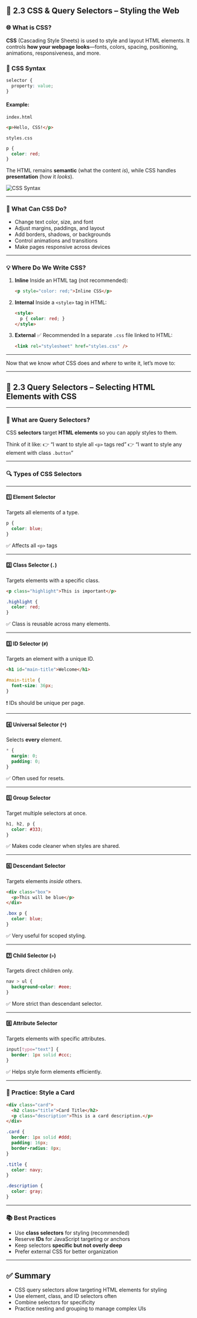 ## 🎨 2.3 CSS & Query Selectors – Styling the Web

### 🌐 What is CSS?

**CSS** (Cascading Style Sheets) is used to style and layout HTML elements. It controls **how your webpage looks**—fonts, colors, spacing, positioning, animations, responsiveness, and more.

### 🔧 CSS Syntax

```css
selector {
  property: value;
}
```


#### Example:

`index.html`
```html
<p>Hello, CSS!</p>
```

`styles.css`
```css
p {
  color: red;
}
```

The HTML remains **semantic** (what the content *is*), while CSS handles **presentation** (how it *looks*).

![CSS Syntax](./assets/css-syntax.png)

---

### 🎯 What Can CSS Do?

* Change text color, size, and font
* Adjust margins, paddings, and layout
* Add borders, shadows, or backgrounds
* Control animations and transitions
* Make pages responsive across devices

---

### 💡 Where Do We Write CSS?

1. **Inline**
   Inside an HTML tag (not recommended):

   ```html
   <p style="color: red;">Inline CSS</p>
   ```

2. **Internal**
   Inside a `<style>` tag in HTML:

   ```html
   <style>
     p { color: red; }
   </style>
   ```

3. **External** ✅ Recommended
   In a separate `.css` file linked to HTML:

   ```html
   <link rel="stylesheet" href="styles.css" />
   ```

---

Now that we know *what* CSS does and *where* to write it, let’s move to:

---

## 🎯 2.3 Query Selectors – Selecting HTML Elements with CSS

---

### 🧭 What are Query Selectors?

CSS **selectors** target **HTML elements** so you can apply styles to them.

Think of it like:
👉 “I want to style all `<p>` tags red”
👉 “I want to style any element with class `.button`”

---

### 🔍 Types of CSS Selectors

---

#### 1️⃣ **Element Selector**

Targets all elements of a type.

```css
p {
  color: blue;
}
```

✅ Affects all `<p>` tags

---

#### 2️⃣ **Class Selector (`.`)**

Targets elements with a specific class.

```html
<p class="highlight">This is important</p>
```

```css
.highlight {
  color: red;
}
```

✅ Class is reusable across many elements.

---

#### 3️⃣ **ID Selector (`#`)**

Targets an element with a unique ID.

```html
<h1 id="main-title">Welcome</h1>
```

```css
#main-title {
  font-size: 36px;
}
```

❗ IDs should be unique per page.

---

#### 4️⃣ **Universal Selector (`*`)**

Selects **every** element.

```css
* {
  margin: 0;
  padding: 0;
}
```

✅ Often used for resets.

---

#### 5️⃣ **Group Selector**

Target multiple selectors at once.

```css
h1, h2, p {
  color: #333;
}
```

✅ Makes code cleaner when styles are shared.

---

#### 6️⃣ **Descendant Selector**

Targets elements *inside* others.

```html
<div class="box">
  <p>This will be blue</p>
</div>
```

```css
.box p {
  color: blue;
}
```

✅ Very useful for scoped styling.

---

#### 7️⃣ **Child Selector (`>`)**

Targets direct children only.

```css
nav > ul {
  background-color: #eee;
}
```

✅ More strict than descendant selector.

---

#### 8️⃣ **Attribute Selector**

Targets elements with specific attributes.

```css
input[type="text"] {
  border: 1px solid #ccc;
}
```

✅ Helps style form elements efficiently.

---

### 🧪 Practice: Style a Card

```html
<div class="card">
  <h2 class="title">Card Title</h2>
  <p class="description">This is a card description.</p>
</div>
```

```css
.card {
  border: 1px solid #ddd;
  padding: 16px;
  border-radius: 8px;
}

.title {
  color: navy;
}

.description {
  color: gray;
}
```

---

### 📚 Best Practices

* Use **class selectors** for styling (recommended)
* Reserve **IDs** for JavaScript targeting or anchors
* Keep selectors **specific but not overly deep**
* Prefer external CSS for better organization

---

## ✅ Summary

* CSS query selectors allow targeting HTML elements for styling
* Use element, class, and ID selectors often
* Combine selectors for specificity
* Practice nesting and grouping to manage complex UIs
